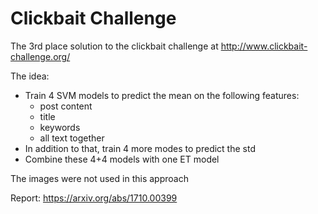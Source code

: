 # Clickbait Challenge

The 3rd place solution to the clickbait challenge at http://www.clickbait-challenge.org/


The idea:

- Train 4 SVM models to predict the mean on the following features:
  - post content
  - title
  - keywords
  - all text together
- In addition to that, train 4 more modes to predict the std
- Combine these 4+4 models with one ET model

The images were not used in this approach 

Report: https://arxiv.org/abs/1710.00399

